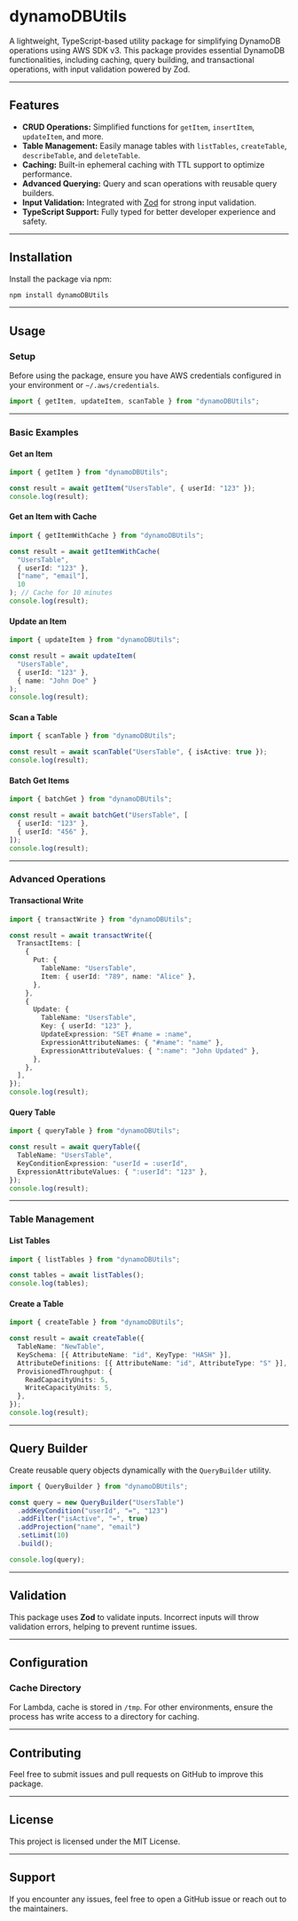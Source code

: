 # dynamoDBUtils

A lightweight, TypeScript-based utility package for simplifying DynamoDB operations using AWS SDK v3. This package provides essential DynamoDB functionalities, including caching, query building, and transactional operations, with input validation powered by Zod.

---

## Features

- **CRUD Operations:** Simplified functions for `getItem`, `insertItem`, `updateItem`, and more.
- **Table Management:** Easily manage tables with `listTables`, `createTable`, `describeTable`, and `deleteTable`.
- **Caching:** Built-in ephemeral caching with TTL support to optimize performance.
- **Advanced Querying:** Query and scan operations with reusable query builders.
- **Input Validation:** Integrated with [Zod](https://github.com/colinhacks/zod) for strong input validation.
- **TypeScript Support:** Fully typed for better developer experience and safety.

---

## **Installation**

Install the package via npm:

```bash
npm install dynamoDBUtils
```

---

## **Usage**

### **Setup**

Before using the package, ensure you have AWS credentials configured in your environment or `~/.aws/credentials`.

```typescript
import { getItem, updateItem, scanTable } from "dynamoDBUtils";
```

---

### **Basic Examples**

#### **Get an Item**

```typescript
import { getItem } from "dynamoDBUtils";

const result = await getItem("UsersTable", { userId: "123" });
console.log(result);
```

#### **Get an Item with Cache**

```typescript
import { getItemWithCache } from "dynamoDBUtils";

const result = await getItemWithCache(
  "UsersTable",
  { userId: "123" },
  ["name", "email"],
  10
); // Cache for 10 minutes
console.log(result);
```

#### **Update an Item**

```typescript
import { updateItem } from "dynamoDBUtils";

const result = await updateItem(
  "UsersTable",
  { userId: "123" },
  { name: "John Doe" }
);
console.log(result);
```

#### **Scan a Table**

```typescript
import { scanTable } from "dynamoDBUtils";

const result = await scanTable("UsersTable", { isActive: true });
console.log(result);
```

#### **Batch Get Items**

```typescript
import { batchGet } from "dynamoDBUtils";

const result = await batchGet("UsersTable", [
  { userId: "123" },
  { userId: "456" },
]);
console.log(result);
```

---

### **Advanced Operations**

#### **Transactional Write**

```typescript
import { transactWrite } from "dynamoDBUtils";

const result = await transactWrite({
  TransactItems: [
    {
      Put: {
        TableName: "UsersTable",
        Item: { userId: "789", name: "Alice" },
      },
    },
    {
      Update: {
        TableName: "UsersTable",
        Key: { userId: "123" },
        UpdateExpression: "SET #name = :name",
        ExpressionAttributeNames: { "#name": "name" },
        ExpressionAttributeValues: { ":name": "John Updated" },
      },
    },
  ],
});
console.log(result);
```

#### **Query Table**

```typescript
import { queryTable } from "dynamoDBUtils";

const result = await queryTable({
  TableName: "UsersTable",
  KeyConditionExpression: "userId = :userId",
  ExpressionAttributeValues: { ":userId": "123" },
});
console.log(result);
```

---

### **Table Management**

#### **List Tables**

```typescript
import { listTables } from "dynamoDBUtils";

const tables = await listTables();
console.log(tables);
```

#### **Create a Table**

```typescript
import { createTable } from "dynamoDBUtils";

const result = await createTable({
  TableName: "NewTable",
  KeySchema: [{ AttributeName: "id", KeyType: "HASH" }],
  AttributeDefinitions: [{ AttributeName: "id", AttributeType: "S" }],
  ProvisionedThroughput: {
    ReadCapacityUnits: 5,
    WriteCapacityUnits: 5,
  },
});
console.log(result);
```

---

## **Query Builder**

Create reusable query objects dynamically with the `QueryBuilder` utility.

```typescript
import { QueryBuilder } from "dynamoDBUtils";

const query = new QueryBuilder("UsersTable")
  .addKeyCondition("userId", "=", "123")
  .addFilter("isActive", "=", true)
  .addProjection("name", "email")
  .setLimit(10)
  .build();

console.log(query);
```

---

## **Validation**

This package uses **Zod** to validate inputs. Incorrect inputs will throw validation errors, helping to prevent runtime issues.

---

## **Configuration**

### **Cache Directory**

For Lambda, cache is stored in `/tmp`. For other environments, ensure the process has write access to a directory for caching.

---

## **Contributing**

Feel free to submit issues and pull requests on GitHub to improve this package.

---

## **License**

This project is licensed under the MIT License.

---

## **Support**

If you encounter any issues, feel free to open a GitHub issue or reach out to the maintainers.
